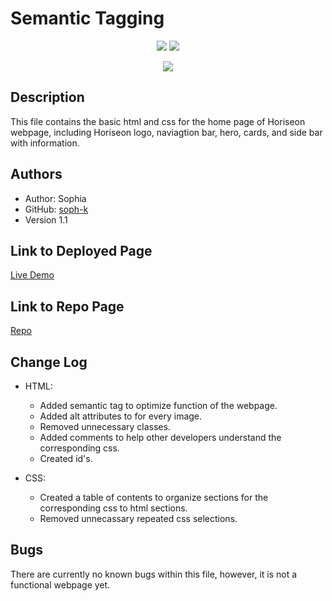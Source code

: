 # Semantic Tagging 

<p align="center">
    <img src="https://img.shields.io/github/repo-size/soph-k/semantic_tagging"/>
    <img src="https://img.shields.io/github/last-commit/soph-k/semantic_tagging"/>
</p>
<p align="center">
    <img src="https://img.shields.io/badge/HTML-yellow"/>
</p>

## Description

This file contains the basic html and css for the home page of Horiseon webpage, 
including Horiseon logo, naviagtion bar, hero, cards, and side bar with information. 


## Authors

- Author: Sophia
- GitHub: [soph-k](https://github.com/soph-k)
- Version 1.1


##  Link to Deployed Page

[Live Demo](https://soph-k.github.io/semantic_tagging/)


## Link to Repo Page

[Repo](https://github.com/soph-k/semantic_tagging) 
    
 

## Change Log

- HTML: 
    - Added semantic tag to optimize function of the webpage.
    - Added alt attributes to for every image.
    - Removed unnecessary classes.
    - Added comments to help other developers understand the corresponding css.
    - Created id's.

- CSS:
    - Created a table of contents to organize sections for the corresponding css to html sections.
    - Removed unnecassary repeated css selections.


## Bugs

There are currently no known bugs within this file, however, it is not a functional webpage yet.

